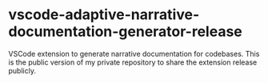 # vscode-adaptive-narrative-documentation-generator-release
VSCode extension to generate narrative documentation for codebases. This is the public version of my private repository to share the extension release publicly.
